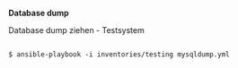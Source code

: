 <strong>Database dump</strong>

Database dump ziehen - Testsystem
<pre><code class="shell" data-trim data-noescape>
$ ansible-playbook -i inventories/testing mysqldump.yml
</code></pre>


